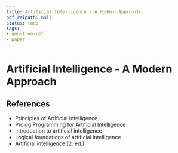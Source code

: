 ```yaml
---
title: Artificial Intelligence - A Modern Approach
pdf_relpath: null
status: todo
tags:
- gen-from-ref
- paper
---
```


# Artificial Intelligence - A Modern Approach

## References

- Principles of Artificial Intelligence
- Prolog Programming for Artificial Intelligence
- Introduction to artificial intelligence
- Logical foundations of artificial intelligence
- Artificial intelligence (2. ed.)
